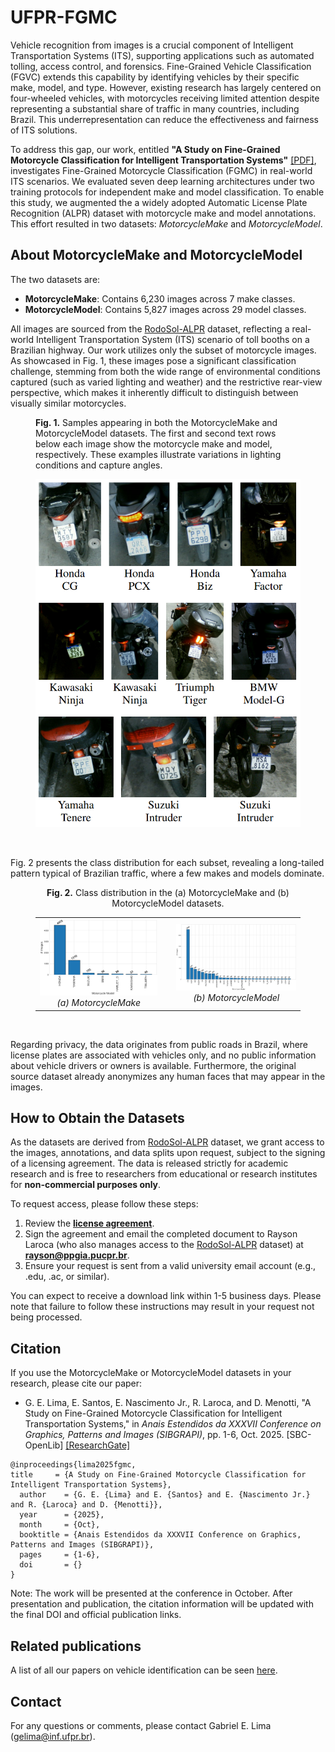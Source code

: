# UFPR-FGMC

Vehicle recognition from images is a crucial component of Intelligent Transportation Systems (ITS), supporting applications such as automated tolling, access control, and forensics. Fine-Grained Vehicle Classification (FGVC) extends this capability by identifying vehicles by their specific make, model, and type. However, existing research has largely centered on four-wheeled vehicles, with motorcycles receiving limited attention despite representing a substantial share of traffic in many countries, including Brazil. This underrepresentation can reduce the effectiveness and fairness of ITS solutions.

To address this gap, our work, entitled **"A Study on Fine-Grained Motorcycle Classification for Intelligent Transportation Systems"** [[PDF]](./pdfs/lima2025fgmc.pdf), investigates Fine-Grained Motorcycle Classification (FGMC) in real-world ITS scenarios. We evaluated seven deep learning architectures under two training protocols for independent make and model classification. To enable this study, we augmented the a widely adopted Automatic License Plate Recognition (ALPR) dataset with motorcycle make and model annotations. This effort resulted in two datasets: *MotorcycleMake* and *MotorcycleModel*.

## About MotorcycleMake and MotorcycleModel

The two datasets are:
* **MotorcycleMake**: Contains 6,230 images across 7 make classes.
* **MotorcycleModel**: Contains 5,827 images across 29 model classes.
  
All images are sourced from the [RodoSol-ALPR](https://github.com/raysonlaroca/rodosol-alpr-dataset) dataset, reflecting a real-world Intelligent Transportation System (ITS) scenario of toll booths on a Brazilian highway. Our work utilizes only the subset of motorcycle images. As showcased in Fig. 1, these images pose a significant classification challenge, stemming from both the wide range of environmental conditions captured (such as varied lighting and weather) and the restrictive rear-view perspective, which makes it inherently difficult to distinguish between visually similar motorcycles.

<figure>
    <figcaption>
        <b>Fig. 1.</b> Samples appearing in both the MotorcycleMake and MotorcycleModel datasets. The first and second text rows below each image show the motorcycle make and model, respectively. These examples illustrate variations in lighting conditions and capture angles.
    </figcaption>
  <p align="center">
    <img src="./imgs/ufpr_fgmc_samples.png" alt="Samples from UFPR-FGMC datasets" width=500>
  </p>
</figure>

<br>

Fig. 2 presents the class distribution for each subset, revealing a long-tailed pattern typical of Brazilian traffic, where a few makes and models dominate.

<figure align="center">
  <figcaption>
    <b>Fig. 2.</b> Class distribution in the (a) MotorcycleMake and (b) MotorcycleModel datasets.
  </figcaption>
  <table align="center" border="0">
    <tr>
      <td align="center" style="padding-right: 15px;">
        <img src="./imgs/motorcycle_make_dist.png" alt="Class distribution in the MotorcycleMake dataset" width="400">
        <br>
        <em>(a) MotorcycleMake</em>
      </td>
      <td align="center" style="padding-left: 15px;">
        <img src="./imgs/motorcycle_model_dist.png" alt="Class distribution in the MotorcycleModel dataset" width="400">
        <br>
        <em>(b) MotorcycleModel</em>
      </td>
    </tr>
  </table>
</figure>

<br>

Regarding privacy, the data originates from public roads in Brazil, where license plates are associated with vehicles only, and no public information about vehicle drivers or owners is available. Furthermore, the original source dataset already anonymizes any human faces that may appear in the images.

## How to Obtain the Datasets

As the datasets are derived from [RodoSol-ALPR](https://github.com/raysonlaroca/rodosol-alpr-dataset) dataset, we grant access to the images, annotations, and data splits upon request, subject to the signing of a licensing agreement. The data is released strictly for academic research and is free to researchers from educational or research institutes for **non-commercial purposes only**.

To request access, please follow these steps:
1.  Review the [**license agreement**](./pdfs/license_agreement.pdf).
2.  Sign the agreement and email the completed document to Rayson Laroca (who also manages access to the [RodoSol-ALPR](https://github.com/raysonlaroca/rodosol-alpr-dataset) dataset) at **rayson@ppgia.pucpr.br**.
3.  Ensure your request is sent from a valid university email account (e.g., .edu, .ac, or similar).

You can expect to receive a download link within 1-5 business days. Please note that failure to follow these instructions may result in your request not being processed.

## Citation

If you use the MotorcycleMake or MotorcycleModel datasets in your research, please cite our paper:

* G. E. Lima, E. Santos, E. Nascimento Jr., R. Laroca, and D. Menotti, "A Study on Fine-Grained Motorcycle Classification for Intelligent Transportation Systems," in *Anais Estendidos da XXXVII Conference on Graphics, Patterns and Images (SIBGRAPI)*, pp. 1-6, Oct. 2025. [SBC-OpenLib] [[ResearchGate]]()

```
@inproceedings{lima2025fgmc,
title     = {A Study on Fine-Grained Motorcycle Classification for Intelligent Transportation Systems},
  author    = {G. E. {Lima} and E. {Santos} and E. {Nascimento Jr.} and R. {Laroca} and D. {Menotti}},
  year      = {2025},
  month     = {Oct},
  booktitle = {Anais Estendidos da XXXVII Conference on Graphics, Patterns and Images (SIBGRAPI)},
  pages     = {1-6},
  doi       = {}
}
```

Note: The work will be presented at the conference in October. After presentation and publication, the citation information will be updated with the final DOI and official publication links.

## Related publications

A list of all our papers on vehicle identification can be seen [here](https://scholar.google.com/scholar?hl=pt-BR&as_sdt=0%2C5&as_ylo=2018&q=allintitle%3A+plate+OR+license+OR+vehicle+author%3A%22David+Menotti%22&btnG=).

## Contact

For any questions or comments, please contact Gabriel E. Lima ([gelima@inf.ufpr.br](mailto:gelima@inf.ufpr.br)).

